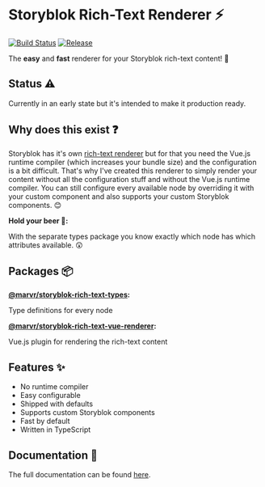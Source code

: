 # Storyblok Rich-Text Renderer :zap:

[![Build Status](https://circleci.com/gh/MarvinRudolph/storyblok-rich-text-renderer.svg?&style=shield)](https://circleci.com/gh/MarvinRudolph/storyblok-rich-text-renderer)
[![Release](https://badgen.net/github/release/MarvinRudolph/storyblok-rich-text-renderer)](https://badgen.net/github/release/MarvinRudolph/storyblok-rich-text-renderer)

The **easy** and **fast** renderer for your Storyblok rich-text content! :muscle:

## Status :warning:

Currently in an early state but it's intended to make it production ready.

## Why does this exist :question:

Storyblok has it's own [rich-text renderer](https://www.storyblok.com/docs/richtext-field#how-to-render-richtext-data-to-html) but for that you need the Vue.js runtime compiler (which increases your bundle size) and the configuration is a bit difficult.
That's why I've created this renderer to simply render your content without all the configuration stuff and without the Vue.js runtime compiler.
You can still configure every available node by overriding it with your custom component and also supports your custom Storyblok components. :blush:

**Hold your beer :beer::**

With the separate types package you know exactly which node has which attributes available. :astonished:

## Packages :package:

**[@marvr/storyblok-rich-text-types](https://github.com/MarvinRudolph/storyblok-rich-text-renderer/tree/next/packages/storyblok-rich-text-types):**

Type definitions for every node

**[@marvr/storyblok-rich-text-vue-renderer](https://github.com/MarvinRudolph/storyblok-rich-text-renderer/tree/next/packages/storyblok-rich-text-vue-renderer):**

Vue.js plugin for rendering the rich-text content

## Features :sparkles:

- No runtime compiler
- Easy configurable
- Shipped with defaults
- Supports custom Storyblok components
- Fast by default
- Written in TypeScript

## Documentation :notebook_with_decorative_cover:

The full documentation can be found [here](https://storyblok-rich-text-renderer.netlify.com/).
